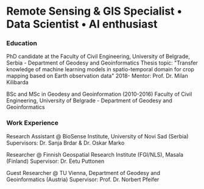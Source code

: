 # Remote Sensing & GIS Specialist • Data Scientist • AI enthusiast

### Education
PhD candidate at the Faculty of Civil Engineering, University of Belgrade, Serbia - Department of Geodesy and Geoinformatics
Thesis topic: "Transfer knowledge of machine learning models in spatio-temporal domain for crop mapping based on Earth observation data"
2018-
Mentor: Prof. Dr. Milan Kilibarda

BSc and MSc in Geodesy and Geoinformation (2010-2016)
Faculty of Civil Engineering, University of Belgrade - Department of Geodesy and Geoinformatics

### Work Experience
Research Assistant @ BioSense Institute, University of Novi Sad (Serbia)
Supervisors: Dr. Sanja Brdar & Dr. Oskar Marko

Researcher @ Finnish Geospatial Research Institute (FGI/NLS), Masala (Finland)
Supervisor: Dr. Eetu Puttonen

Guest Researcher @ TU Vienna, Department of Geodesy and Geoinformatics (Austria)
Supervisor: Prof. Dr. Norbert Pfeifer
